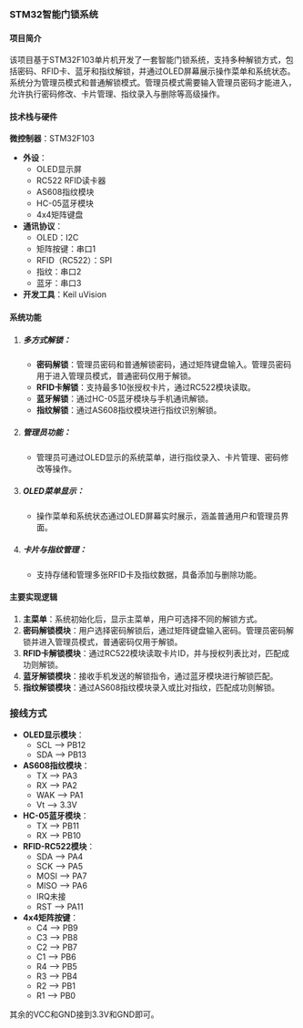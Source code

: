 ### STM32智能门锁系统

#### 项目简介

该项目基于STM32F103单片机开发了一套智能门锁系统，支持多种解锁方式，包括密码、RFID卡、蓝牙和指纹解锁，并通过OLED屏幕展示操作菜单和系统状态。系统分为管理员模式和普通解锁模式。管理员模式需要输入管理员密码才能进入，允许执行密码修改、卡片管理、指纹录入与删除等高级操作。

#### 技术栈与硬件

**微控制器**：STM32F103

- **外设**：
  - OLED显示屏
  - RC522 RFID读卡器
  - AS608指纹模块
  - HC-05蓝牙模块
  - 4x4矩阵键盘
- **通讯协议**：
  - OLED：I2C
  - 矩阵按键：串口1
  - RFID（RC522）：SPI
  - 指纹：串口2
  - 蓝牙：串口3
- **开发工具**：Keil uVision

#### 系统功能

1. ##### 多方式解锁：

   - **密码解锁**：管理员密码和普通解锁密码，通过矩阵键盘输入。管理员密码用于进入管理员模式，普通密码仅用于解锁。
   - **RFID卡解锁**：支持最多10张授权卡片，通过RC522模块读取。
   - **蓝牙解锁**：通过HC-05蓝牙模块与手机通讯解锁。
   - **指纹解锁**：通过AS608指纹模块进行指纹识别解锁。

2. ##### 管理员功能：

   - 管理员可通过OLED显示的系统菜单，进行指纹录入、卡片管理、密码修改等操作。

3. ##### OLED菜单显示：

   - 操作菜单和系统状态通过OLED屏幕实时展示，涵盖普通用户和管理员界面。

4. ##### 卡片与指纹管理：

   - 支持存储和管理多张RFID卡及指纹数据，具备添加与删除功能。

#### 主要实现逻辑

1. **主菜单**：系统初始化后，显示主菜单，用户可选择不同的解锁方式。
2. **密码解锁模块**：用户选择密码解锁后，通过矩阵键盘输入密码。管理员密码解锁并进入管理员模式，普通密码仅用于解锁。
3. **RFID卡解锁模块**：通过RC522模块读取卡片ID，并与授权列表比对，匹配成功则解锁。
4. **蓝牙解锁模块**：接收手机发送的解锁指令，通过蓝牙模块进行解锁匹配。
5. **指纹解锁模块**：通过AS608指纹模块录入或比对指纹，匹配成功则解锁。

### 接线方式

- **OLED显示模块**：
  - SCL --> PB12
  - SDA --> PB13
- **AS608指纹模块**：
  - TX --> PA3
  - RX --> PA2
  - WAK --> PA1
  - Vt --> 3.3V
- **HC-05蓝牙模块**：
  - TX --> PB11
  - RX --> PB10
- **RFID-RC522模块**：
  - SDA --> PA4
  - SCK --> PA5
  - MOSI --> PA7
  - MISO --> PA6
  - IRQ未接
  - RST --> PA11
- **4x4矩阵按键**：
  - C4 --> PB9
  - C3 --> PB8
  - C2 --> PB7
  - C1 --> PB6
  - R4 --> PB5
  - R3 --> PB4
  - R2 --> PB1
  - R1 --> PB0

其余的VCC和GND接到3.3V和GND即可。
